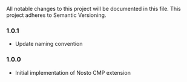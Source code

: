 All notable changes to this project will be documented in this file. This project adheres to Semantic Versioning.

### 1.0.1
* Update naming convention

### 1.0.0
* Initial implementation of Nosto CMP extension
